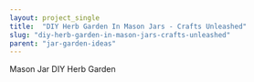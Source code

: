 ```yaml
---
layout: project_single
title:  "DIY Herb Garden In Mason Jars - Crafts Unleashed"
slug: "diy-herb-garden-in-mason-jars-crafts-unleashed"
parent: "jar-garden-ideas"
---
```

Mason Jar DIY Herb Garden